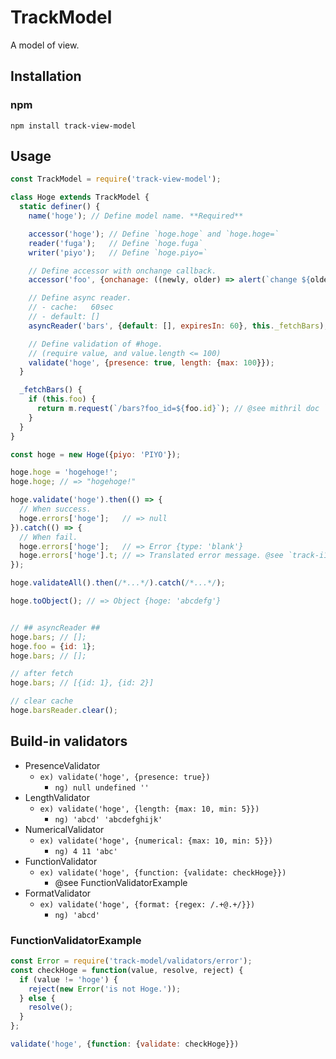 # TrackModel
A model of view.

## Installation

### npm

```shell
npm install track-view-model
```

## Usage

```javascript
const TrackModel = require('track-view-model');

class Hoge extends TrackModel {
  static definer() {
    name('hoge'); // Define model name. **Required**

    accessor('hoge'); // Define `hoge.hoge` and `hoge.hoge=`
    reader('fuga');   // Define `hoge.fuga`
    writer('piyo');   // Define `hoge.piyo=`

    // Define accessor with onchange callback.
    accessor('foo', {onchanage: ((newly, older) => alert(`change ${older} to ${newly}`))});

    // Define async reader.
    // - cache:   60sec
    // - default: []
    asyncReader('bars', {default: [], expiresIn: 60}, this._fetchBars);

    // Define validation of #hoge.
    // (require value, and value.length <= 100)
    validate('hoge', {presence: true, length: {max: 100}});
  }

  _fetchBars() {
    if (this.foo) {
      return m.request(`/bars?foo_id=${foo.id}`); // @see mithril doc `m.request`
    }
  }
}
```

```javascript
const hoge = new Hoge({piyo: 'PIYO'});

hoge.hoge = 'hogehoge!';
hoge.hoge; // => "hogehoge!"

hoge.validate('hoge').then(() => {
  // When success.
  hoge.errors['hoge'];   // => null
}).catch(() => {
  // When fail.
  hoge.errors['hoge'];   // => Error {type: 'blank'}
  hoge.errors['hoge'].t; // => Translated error message. @see `track-i18n`
});

hoge.validateAll().then(/*...*/).catch(/*...*/);

hoge.toObject(); // => Object {hoge: 'abcdefg'}


// ## asyncReader ##
hoge.bars; // [];
hoge.foo = {id: 1};
hoge.bars; // [];

// after fetch
hoge.bars; // [{id: 1}, {id: 2}]

// clear cache
hoge.barsReader.clear();

```

## Build-in validators

- PresenceValidator
  - `ex) validate('hoge', {presence: true})`
    - `ng) null undefined ''`
- LengthValidator
  - `ex) validate('hoge', {length: {max: 10, min: 5}})`
    - `ng) 'abcd' 'abcdefghijk'`
- NumericalValidator
  - `ex) validate('hoge', {numerical: {max: 10, min: 5}})`
    - `ng) 4 11 'abc'`
- FunctionValidator
  - `ex) validate('hoge', {function: {validate: checkHoge}})`
    - @see FunctionValidatorExample
- FormatValidator
  - `ex) validate('hoge', {format: {regex: /.+@.+/}})`
    - `ng) 'abcd'`

### FunctionValidatorExample

```javascript
const Error = require('track-model/validators/error');
const checkHoge = function(value, resolve, reject) {
  if (value != 'hoge') {
    reject(new Error('is not Hoge.'));
  } else {
    resolve();
  }
};

validate('hoge', {function: {validate: checkHoge}})
```
